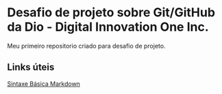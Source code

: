 # Desafio de projeto sobre Git/GitHub da Dio - Digital Innovation One Inc.
Meu primeiro repositorio criado para desafio de projeto.

## Links úteis
[Sintaxe Básica Markdown](https://www.markdownguide.org/basic-syntax/)
